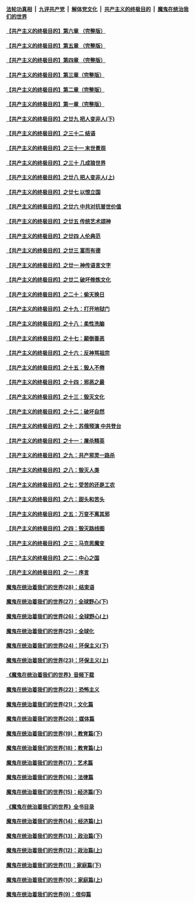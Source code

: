 ####  [法轮功真相](../../../../basic/blob/master/README.md?t=08260452) &nbsp;|&nbsp; [九评共产党](../../../../9ping.md/blob/master/README.md?t=08260452) &nbsp;|&nbsp; [解体党文化](../../../../jtdwh.md/blob/master/README.md?t=08260452)  &nbsp;|&nbsp; [共产主义的终极目的](../../../../gczydzjmd.md/blob/master/README.md?t=08260452) &nbsp;|&nbsp; [魔鬼在统治我们的世界](../../../../mgztzwmdsj.md/blob/master/README.md?t=08260452) 

#### [【共产主义的终极目的】第六章 （完整版）](../pages/nsc422/n11428913.md?t=08260452) 

#### [【共产主义的终极目的】第五章 （完整版）](../pages/nsc422/n11428912.md?t=08260452) 

#### [【共产主义的终极目的】第四章 （完整版）](../pages/nsc422/n11428907.md?t=08260452) 

#### [【共产主义的终极目的】第三章（完整版）](../pages/nsc422/n11428848.md?t=08260452) 

#### [【共产主义的终极目的】第二章（完整版）](../pages/nsc422/n11428831.md?t=08260452) 

#### [【共产主义的终极目的】第一章（完整版）](../pages/nsc422/n11417651.md?t=08260452) 

#### [【共产主义的终极目的】之廿九 把人变非人(下)](../pages/nsc422/n11344140.md?t=08260452) 

#### [【共产主义的终极目的】之三十二 结语](../pages/nsc422/n11360535.md?t=08260452) 

#### [【共产主义的终极目的】之三十一 末世景观](../pages/nsc422/n11351129.md?t=08260452) 

#### [【共产主义的终极目的】之三十 几成狼世界](../pages/nsc422/n11348280.md?t=08260452) 

#### [【共产主义的终极目的】之廿八 把人变非人(上)](../pages/nsc422/n11340492.md?t=08260452) 

#### [【共产主义的终极目的】之廿七 以恨立国](../pages/nsc422/n11336944.md?t=08260452) 

#### [【共产主义的终极目的】之廿六 中共对抗普世价值](../pages/nsc422/n11324785.md?t=08260452) 

#### [【共产主义的终极目的】之廿五 传统艺术颂神](../pages/nsc422/n11296396.md?t=08260452) 

#### [【共产主义的终极目的】之廿四 人伦典范](../pages/nsc422/n11296397.md?t=08260452) 

#### [【共产主义的终极目的】之廿三 富而有德](../pages/nsc422/n11283598.md?t=08260452) 

#### [【共产主义的终极目的】之廿一 神传语言文字](../pages/nsc422/n11263265.md?t=08260452) 

#### [【共产主义的终极目的】之廿二 破坏修炼文化](../pages/nsc422/n11245728.md?t=08260452) 

#### [【共产主义的终极目的】之二十：偷天换日](../pages/nsc422/n11238846.md?t=08260452) 

#### [【共产主义的终极目的】之十九：打开地狱门](../pages/nsc422/n11206376.md?t=08260452) 

#### [【共产主义的终极目的】之十八：柔性洗脑](../pages/nsc422/n11199994.md?t=08260452) 

#### [【共产主义的终极目的】之十七：颠倒善恶](../pages/nsc422/n11179782.md?t=08260452) 

#### [【共产主义的终极目的】之十六：反神骂祖宗](../pages/nsc422/n11166798.md?t=08260452) 

#### [【共产主义的终极目的】之十五：毁人不倦](../pages/nsc422/n11166792.md?t=08260452) 

#### [【共产主义的终极目的】之十四：邪恶之最](../pages/nsc422/n11150249.md?t=08260452) 

#### [【共产主义的终极目的】之十三：毁灭文化](../pages/nsc422/n11135227.md?t=08260452) 

#### [【共产主义的终极目的】之十二：破坏自然](../pages/nsc422/n11135214.md?t=08260452) 

#### [【共产主义的终极目的】之十：苏俄预演 中共登台](../pages/nsc422/n11118424.md?t=08260452) 

#### [【共产主义的终极目的】之十一：屠杀精英](../pages/nsc422/n11118442.md?t=08260452) 

#### [【共产主义的终极目的】之九：共产邪灵一路杀](../pages/nsc422/n11114139.md?t=08260452) 

#### [【共产主义的终极目的】之八：毁灭人类](../pages/nsc422/n11108503.md?t=08260452) 

#### [【共产主义的终极目的】之七：受苦的还是工农](../pages/nsc422/n11101809.md?t=08260452) 

#### [【共产主义的终极目的】之六：甜头和苦头](../pages/nsc422/n11096971.md?t=08260452) 

#### [【共产主义的终极目的】之五：万变不离其邪](../pages/nsc422/n11091285.md?t=08260452) 

#### [【共产主义的终极目的】之四：毁灭路线图](../pages/nsc422/n11086284.md?t=08260452) 

#### [【共产主义的终极目的】之三：马克思魔变](../pages/nsc422/n11061941.md?t=08260452) 

#### [【共产主义的终极目的】之二：中心之国](../pages/nsc422/n11047728.md?t=08260452) 

#### [【共产主义的终极目的】之一：序言](../pages/nsc422/n11086077.md?t=08260452) 

#### [魔鬼在统治着我们的世界(28)：结束语](../pages/nsc422/n10936246.md?t=08260452) 

#### [魔鬼在统治着我们的世界(27)：全球野心(下)](../pages/nsc422/n10928319.md?t=08260452) 

#### [魔鬼在统治着我们的世界(26)：全球野心(上)](../pages/nsc422/n10900318.md?t=08260452) 

#### [魔鬼在统治着我们的世界(25)：全球化](../pages/nsc422/n10788205.md?t=08260452) 

#### [魔鬼在统治着我们的世界(24)：环保主义(下)](../pages/nsc422/n10695307.md?t=08260452) 

#### [魔鬼在统治着我们的世界(23)：环保主义(上)](../pages/nsc422/n10688613.md?t=08260452) 

#### [《魔鬼在统治着我们的世界》音频下载](../pages/nsc422/n10635553.md?t=08260452) 

#### [魔鬼在统治着我们的世界(22)：恐怖主义](../pages/nsc422/n10614727.md?t=08260452) 

#### [魔鬼在统治着我们的世界(21)：文化篇](../pages/nsc422/n10597706.md?t=08260452) 

#### [魔鬼在统治着我们的世界(20)：媒体篇](../pages/nsc422/n10586579.md?t=08260452) 

#### [魔鬼在统治着我们的世界(19)：教育篇(下)](../pages/nsc422/n10564808.md?t=08260452) 

#### [魔鬼在统治着我们的世界(18)：教育篇(上)](../pages/nsc422/n10526970.md?t=08260452) 

#### [魔鬼在统治着我们的世界(17)：艺术篇](../pages/nsc422/n10499093.md?t=08260452) 

#### [魔鬼在统治着我们的世界(16)：法律篇](../pages/nsc422/n10485969.md?t=08260452) 

#### [魔鬼在统治着我们的世界(15)：经济篇(下)](../pages/nsc422/n10469975.md?t=08260452) 

#### [《魔鬼在统治着我们的世界》全书目录](../pages/nsc422/n10464261.md?t=08260452) 

#### [魔鬼在统治着我们的世界(14)：经济篇(上)](../pages/nsc422/n10457370.md?t=08260452) 

#### [魔鬼在统治着我们的世界(13)：政治篇(下)](../pages/nsc422/n10448270.md?t=08260452) 

#### [魔鬼在统治着我们的世界(12)：政治篇(上)](../pages/nsc422/n10444576.md?t=08260452) 

#### [魔鬼在统治着我们的世界(11)：家庭篇(下)](../pages/nsc422/n10440961.md?t=08260452) 

#### [魔鬼在统治着我们的世界(10)：家庭篇(上)](../pages/nsc422/n10435448.md?t=08260452) 

#### [魔鬼在统治着我们的世界(9)：信仰篇](../pages/nsc422/n10432159.md?t=08260452) 

